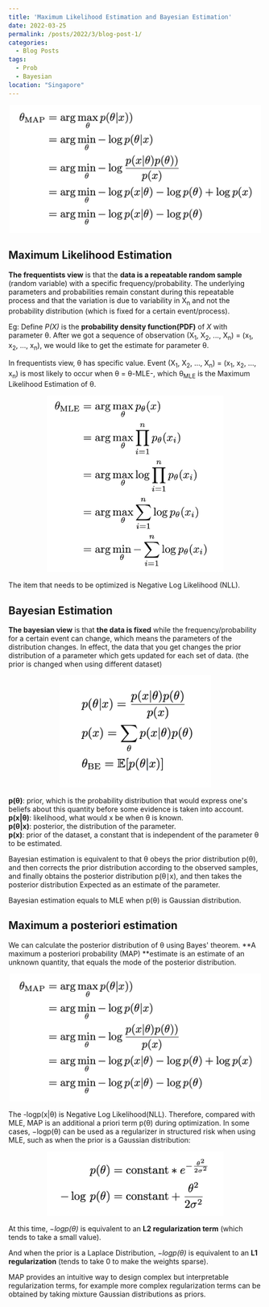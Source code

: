 ```yaml
---
title: 'Maximum Likelihood Estimation and Bayesian Estimation'
date: 2022-03-25
permalink: /posts/2022/3/blog-post-1/
categories:
  - Blog Posts
tags:
  - Prob
  - Bayesian
location: "Singapore"
---
```

<div align = 'center'>
<img src='/images/Bayesian_Formular3.png' width = "500" >
</div>

## Maximum Likelihood Estimation

**The frequentists view** is that the **data is a repeatable random sample** (random variable) with a specific frequency/probability. The underlying parameters and probabilities remain constant during this repeatable process and that the variation is due to variability in X<sub>n</sub> and not the probability distribution (which is fixed for a certain event/process).

Eg:
Define *P(X)* is the **probability density function(PDF)** of *X* with parameter θ. After we got a sequence of observation (X<sub>1</sub>, X<sub>2</sub>, ..., X<sub>n</sub>) = (x<sub>1</sub>, x<sub>2</sub>, ..., x<sub>n</sub>), we would like to get the estimate for parameter θ.

In frequentists view, θ has specific value. Event (X<sub>1</sub>, X<sub>2</sub>, ..., X<sub>n</sub>) = (x<sub>1</sub>, x<sub>2</sub>, ..., x<sub>n</sub>) is most likely to occur when θ = θ-MLE-, which θ<sub>MLE</sub> is the Maximum Likelihood Estimation of θ.

<div align = 'center'>
<img src='/images/Bayeisan_Fomular.png' width = "350" >
</div>

The item that needs to be optimized is Negative Log Likelihood (NLL). 

## Bayesian Estimation


**The bayesian view** is that **the data is fixed** while the frequency/probability for a certain event can change, which means the parameters of the distribution changes. In effect, the data that you get changes the prior distribution of a parameter which gets updated for each set of data. (the prior is changed when using different dataset)


<div align = 'center'>
<img src='/images/Bayesian_Formular2.png' width = "300" >
</div>

**p(θ)**: prior, which is the probability distribution that would express one's beliefs about this quantity before some evidence is taken into account.   
**p(x|θ)**: likelihood, what would x be when θ is known.  
**p(θ|x)**: posterior, the distribution of the parameter.  
**p(x)**: prior of the dataset, a constant that is independent of the parameter θ to be estimated.  

Bayesian estimation is equivalent to that θ obeys the prior distribution p(θ), and then corrects the prior distribution according to the observed samples, and finally obtains the posterior distribution p(θ∣x), and then takes the posterior distribution Expected as an estimate of the parameter.

Bayesian estimation equals to MLE when p(θ) is Gaussian distribution.


## Maximum a posteriori estimation  

We can calculate the posterior distribution of θ using Bayes' theorem.
**A maximum a posteriori probability (MAP) **estimate is an estimate of an unknown quantity, that equals the mode of the posterior distribution. 

<div align = 'center'>
<img src='/images/Bayesian_Formular3.png' width = "500" >
</div>

The -logp(x|θ) is Negative Log Likelihood(NLL). Therefore, compared with MLE, MAP is an additional a priori term p(θ) during optimization. In some cases, −logp(θ) can be used as a regularizer in structured risk when using MLE, such as when the prior is a Gaussian distribution:

<div align = 'center'>
<img src='/images/Bayesian_Formular4.png' width = "350" >
</div>

At this time, *−logp(θ)* is equivalent to an **L2 regularization term** (which tends to take a small value).

And when the prior is a Laplace Distribution, *−logp(θ)* is equivalent to an **L1 regularization** (tends to take 0 to make the weights sparse).

MAP provides an intuitive way to design complex but interpretable regularization terms, for example more complex regularization terms can be obtained by taking mixture Gaussian distributions as priors.